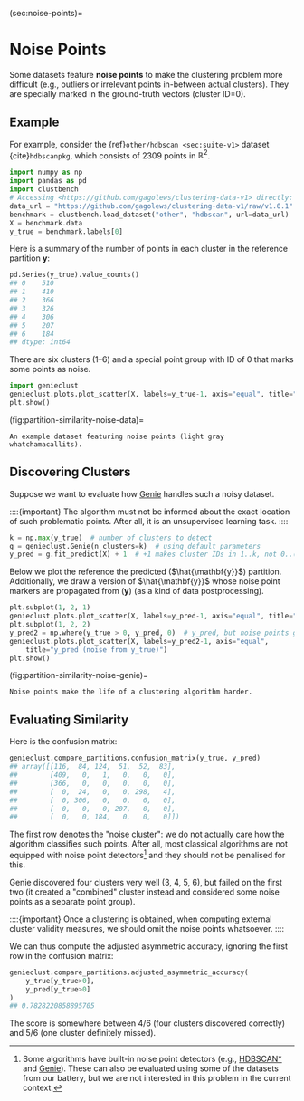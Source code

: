 



(sec:noise-points)=
# Noise Points


Some datasets feature **noise points**
to make the clustering problem more difficult
(e.g., outliers or irrelevant points in-between actual clusters).
They are specially marked in the ground-truth vectors (cluster ID=0).


## Example

For example, consider the {ref}`other/hdbscan <sec:suite-v1>` dataset
{cite}`hdbscanpkg`, which consists of 2309 points in $\mathbb{R}^2$.



```python
import numpy as np
import pandas as pd
import clustbench
# Accessing <https://github.com/gagolews/clustering-data-v1> directly:
data_url = "https://github.com/gagolews/clustering-data-v1/raw/v1.0.1"
benchmark = clustbench.load_dataset("other", "hdbscan", url=data_url)
X = benchmark.data
y_true = benchmark.labels[0]
```

Here is a summary of the number of points in each cluster
in the reference partition $\mathbf{y}$:



```python
pd.Series(y_true).value_counts()
## 0    510
## 1    410
## 2    366
## 3    326
## 4    306
## 5    207
## 6    184
## dtype: int64
```

There are six clusters (1–6)
and a special point group with ID of 0 that marks
some points as noise.



```python
import genieclust
genieclust.plots.plot_scatter(X, labels=y_true-1, axis="equal", title="y_true")
plt.show()
```

(fig:partition-similarity-noise-data)=
```{figure} noise-points-figures/partition-similarity-noise-data-1.*
An example dataset featuring noise points (light gray whatchamacallits).
```

## Discovering Clusters

Suppose we want to evaluate how [Genie](https://genieclust.gagolewski.com)
handles such a noisy dataset.

::::{important}
The algorithm must
not be informed about the exact location of such problematic points.
After all, it is an unsupervised learning task.
::::




```python
k = np.max(y_true)  # number of clusters to detect
g = genieclust.Genie(n_clusters=k)  # using default parameters
y_pred = g.fit_predict(X) + 1  # +1 makes cluster IDs in 1..k, not 0..(k-1)
```

Below we plot the reference the predicted ($\hat{\mathbf{y}}$) partition.
Additionally, we draw a version of $\hat{\mathbf{y}}$ whose
noise point markers are propagated from  ($\mathbf{y}$)
(as a kind of data postprocessing).




```python
plt.subplot(1, 2, 1)
genieclust.plots.plot_scatter(X, labels=y_pred-1, axis="equal", title="y_pred")
plt.subplot(1, 2, 2)
y_pred2 = np.where(y_true > 0, y_pred, 0)  # y_pred, but noise points get ID=0
genieclust.plots.plot_scatter(X, labels=y_pred2-1, axis="equal",
    title="y_pred (noise from y_true)")
plt.show()
```

(fig:partition-similarity-noise-genie)=
```{figure} noise-points-figures/partition-similarity-noise-genie-3.*
Noise points make the life of a clustering algorithm harder.
```


## Evaluating Similarity

Here is the confusion matrix:



```python
genieclust.compare_partitions.confusion_matrix(y_true, y_pred)
## array([[116,  84, 124,  51,  52,  83],
##        [409,   0,   1,   0,   0,   0],
##        [366,   0,   0,   0,   0,   0],
##        [  0,  24,   0,   0, 298,   4],
##        [  0, 306,   0,   0,   0,   0],
##        [  0,   0,   0, 207,   0,   0],
##        [  0,   0, 184,   0,   0,   0]])
```

The first row denotes the "noise cluster": we do not actually
care how the algorithm classifies such points. After all, most classical
algorithms are not equipped with noise point detectors[^footnoisedetect]
and they should not be penalised for this.

Genie discovered four clusters very well (3, 4, 5, 6),
but failed on the first two (it created a "combined" cluster instead
and considered some noise points as a separate point group).


::::{important}
Once a clustering is obtained,
when computing external cluster validity measures,
we should omit the noise points whatsoever.
::::


We can thus compute the adjusted asymmetric accuracy,
ignoring the first row in the confusion matrix:



```python
genieclust.compare_partitions.adjusted_asymmetric_accuracy(
    y_true[y_true>0],
    y_pred[y_true>0]
)
## 0.7828220858895705
```

The score is somewhere between 4/6 (four clusters discovered correctly)
and 5/6 (one cluster definitely missed).



[^footnoisedetect]: Some algorithms have built-in noise point detectors
    (e.g., [HDBSCAN\*](https://hdbscan.readthedocs.io/en/latest/)
    and [Genie](https://genieclust.gagolewski.com)).
    These can also be evaluated using some of the datasets from our battery,
    but we are not interested in this problem in the current context.
